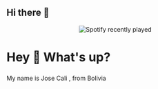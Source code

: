 ## Hi there 👋

<div align="center">
  <img src="[https://spotify-recently-played-readme.vercel.app/api?count=5](https://spotify-recently-played-readme.vercel.app/api?user=josecalii&unique={true|1|on|yes})" alt="Spotify recently played"  />
</div>
<h1 align="left">Hey 👋 What's up?</h1>

###

<p align="left">My name is Jose Cali , from Bolivia</p>

###




